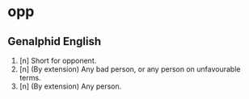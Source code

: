 # opp
## Genalphid English

1. [n] Short for opponent.
2. [n] (By extension) Any bad person, or any person on unfavourable terms.
3. [n] (By extension) Any person.